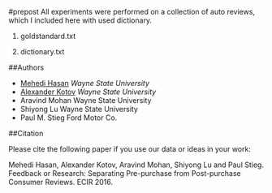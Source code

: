 #prepost
All experiments were performed on a collection of auto reviews, which I included here with used dictionary.

1) goldstandard.txt

2) dictionary.txt 

##Authors

- [Mehedi Hasan](https://github.com/mehediman) *Wayne State University*
- [Alexander Kotov](http://www.cs.wayne.edu/kotov/) *Wayne State University*
- Aravind Mohan Wayne State University
- Shiyong Lu Wayne State University
- Paul M. Stieg Ford Motor Co.

##Citation

Please cite the following paper if you use our data or ideas in your work:

Mehedi Hasan, Alexander Kotov, Aravind Mohan, Shiyong Lu and Paul Stieg. Feedback or Research: Separating Pre-purchase from Post-purchase Consumer Reviews. ECIR 2016.
